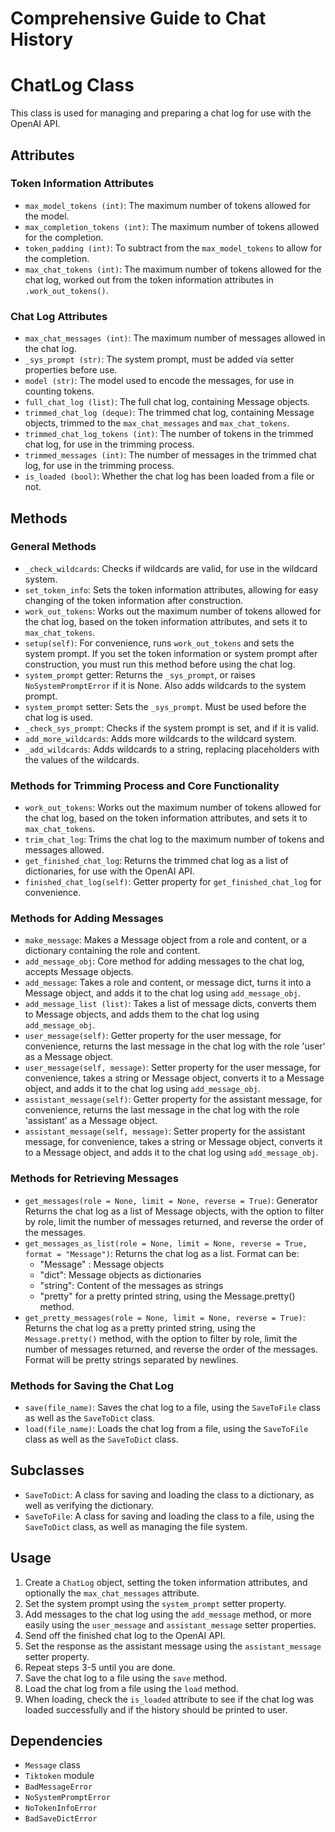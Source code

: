 # Comprehensive Guide to Chat History

# ChatLog Class

This class is used for managing and preparing a chat log for use with the OpenAI API.

## Attributes

### Token Information Attributes

- `max_model_tokens (int)`: The maximum number of tokens allowed for the model.
- `max_completion_tokens (int)`: The maximum number of tokens allowed for the completion.
- `token_padding (int)`: To subtract from the `max_model_tokens` to allow for the completion.
- `max_chat_tokens (int)`: The maximum number of tokens allowed for the chat log, worked out from the token information attributes in `.work_out_tokens()`.

### Chat Log Attributes

- `max_chat_messages (int)`: The maximum number of messages allowed in the chat log.
- `_sys_prompt (str)`: The system prompt, must be added via setter properties before use.
- `model (str)`: The model used to encode the messages, for use in counting tokens.
- `full_chat_log (list)`: The full chat log, containing Message objects.
- `trimmed_chat_log (deque)`: The trimmed chat log, containing Message objects, trimmed to the `max_chat_messages` and `max_chat_tokens`.
- `trimmed_chat_log_tokens (int)`: The number of tokens in the trimmed chat log, for use in the trimming process.
- `trimmed_messages (int)`: The number of messages in the trimmed chat log, for use in the trimming process.
- `is_loaded (bool)`: Whether the chat log has been loaded from a file or not.

## Methods

### General Methods

- `_check_wildcards`: Checks if wildcards are valid, for use in the wildcard system.
- `set_token_info`: Sets the token information attributes, allowing for easy changing of the token information after construction.
- `work_out_tokens`: Works out the maximum number of tokens allowed for the chat log, based on the token information attributes, and sets it to `max_chat_tokens`.
- `setup(self)`: For convenience, runs `work_out_tokens` and sets the system prompt. If you set the token information or system prompt after construction, you must run this method before using the chat log.
- `system_prompt` getter: Returns the `_sys_prompt`, or raises `NoSystemPromptError` if it is None. Also adds wildcards to the system prompt.
- `system_prompt` setter: Sets the `_sys_prompt`. Must be used before the chat log is used.
- `_check_sys_prompt`: Checks if the system prompt is set, and if it is valid.
- `add_more_wildcards`: Adds more wildcards to the wildcard system.
- `_add_wildcards`: Adds wildcards to a string, replacing placeholders with the values of the wildcards.

### Methods for Trimming Process and Core Functionality

- `work_out_tokens`: Works out the maximum number of tokens allowed for the chat log, based on the token information attributes, and sets it to `max_chat_tokens`.
- `trim_chat_log`: Trims the chat log to the maximum number of tokens and messages allowed.
- `get_finished_chat_log`: Returns the trimmed chat log as a list of dictionaries, for use with the OpenAI API.
- `finished_chat_log(self)`: Getter property for `get_finished_chat_log` for convenience.

### Methods for Adding Messages

- `make_message`: Makes a Message object from a role and content, or a dictionary containing the role and content.
- `add_message_obj`: Core method for adding messages to the chat log, accepts Message objects.
- `add_message`: Takes a role and content, or message dict, turns it into a Message object, and adds it to the chat log using `add_message_obj`.
- `add_message_list (list)`: Takes a list of message dicts, converts them to Message objects, and adds them to the chat log using `add_message_obj`.
- `user_message(self)`: Getter property for the user message, for convenience, returns the last message in the chat log with the role 'user' as a Message object.
- `user_message(self, message)`: Setter property for the user message, for convenience, takes a string or Message object, converts it to a Message object, and adds it to the chat log using `add_message_obj`.
- `assistant_message(self)`: Getter property for the assistant message, for convenience, returns the last message in the chat log with the role 'assistant' as a Message object.
- `assistant_message(self, message)`: Setter property for the assistant message, for convenience, takes a string or Message object, converts it to a Message object, and adds it to the chat log using `add_message_obj`.

### Methods for Retrieving Messages

- `get_messages(role = None, limit = None, reverse = True)`: Generator Returns the chat log as a list of Message objects, with the option to filter by role, limit the number of messages returned, and reverse the order of the messages.
- `get_messages_as_list(role = None, limit = None, reverse = True, format = "Message")`: Returns the chat log as a list. Format can be:
  - "Message" : Message objects
  - "dict": Message objects as dictionaries
  - "string": Content of the messages as strings
  - "pretty" for a pretty printed string, using the Message.pretty() method.
- `get_pretty_messages(role = None, limit = None, reverse = True)`: Returns the chat log as a pretty printed string, using the `Message.pretty()` method, with the option to filter by role, limit the number of messages returned, and reverse the order of the messages. Format will be pretty strings separated by newlines.

### Methods for Saving the Chat Log

- `save(file_name)`: Saves the chat log to a file, using the `SaveToFile` class as well as the `SaveToDict` class.
- `load(file_name)`: Loads the chat log from a file, using the `SaveToFile` class as well as the `SaveToDict` class.

## Subclasses

- `SaveToDict`: A class for saving and loading the class to a dictionary, as well as verifying the dictionary.
- `SaveToFile`: A class for saving and loading the class to a file, using the `SaveToDict` class, as well as managing the file system.

## Usage

1. Create a `ChatLog` object, setting the token information attributes, and optionally the `max_chat_messages` attribute.
2. Set the system prompt using the `system_prompt` setter property.
3. Add messages to the chat log using the `add_message` method, or more easily using the `user_message` and `assistant_message` setter properties.
4. Send off the finished chat log to the OpenAI API.
5. Set the response as the assistant message using the `assistant_message` setter property.
6. Repeat steps 3-5 until you are done.
7. Save the chat log to a file using the `save` method.
8. Load the chat log from a file using the `load` method.
9. When loading, check the `is_loaded` attribute to see if the chat log was loaded successfully and if the history should be printed to user.

## Dependencies

- `Message` class
- `Tiktoken` module
- `BadMessageError`
- `NoSystemPromptError`
- `NoTokenInfoError`
- `BadSaveDictError`
